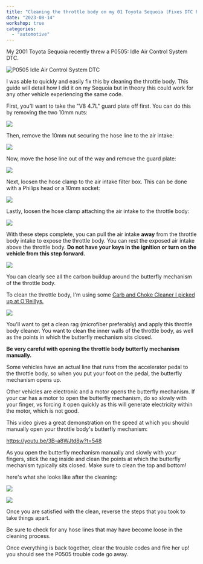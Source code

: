 ```yaml
---
title: "Cleaning the throttle body on my 01 Toyota Sequoia (Fixes DTC P0505: Idle Air Control System code)"
date: "2023-08-14"
workshop: true
categories:
  - "automotive"
---
```


My 2001 Toyota Sequoia recently threw a P0505: Idle Air Control System DTC.

![P0505 Idle Air Control System DTC](IMG_5226-768x1024.jpeg)

I was able to quickly and easily fix this by cleaning the throttle body. This guide will detail how I did it on my Sequoia but in theory this could work for any other vehicle experiencing the same code.

First, you'll want to take the "V8 4.7L" guard plate off first. You can do this by removing the two 10mm nuts:

![](IMG_5315-1024x768.jpeg)

Then, remove the 10mm nut securing the hose line to the air intake:

![](IMG_5317-1024x768.jpeg)

Now, move the hose line out of the way and remove the guard plate:

![](IMG_5318-1024x768.jpeg)

Next, loosen the hose clamp to the air intake filter box. This can be done with a Philips head or a 10mm socket:

![](IMG_5319-1-1024x768.jpeg)

Lastly, loosen the hose clamp attaching the air intake to the throttle body:

![](IMG_5320-1024x768.jpeg)

With these steps complete, you can pull the air intake **away** from the throttle body intake to expose the throttle body. You can rest the exposed air intake above the throttle body. **Do not have your keys in the ignition or turn on the vehicle from this step forward.**

![](IMG_5321-1024x768.jpeg)

You can clearly see all the carbon buildup around the butterfly mechanism of the throttle body.

To clean the throttle body, I'm using some [Carb and Choke Cleaner I picked up at O'Reillys.](https://www.oreillyauto.com/detail/c/o-reilly-chemicals/oil--chemicals---fluids/maintenance-chemicals/cleaners---solvents/carburetor-cleaner/4a5b19b886f5/o-reilly-chemicals-12-5-ounce-carburetor-and-choke-cleaner/orc2/72414/v/a/8206/automotive-suv-2001-toyota-sequoia?pos=0)

![](IMG_5324-1024x768.jpeg)

You'll want to get a clean rag (microfiber preferably) and apply this throttle body cleaner. You want to clean the inner walls of the throttle body, as well as the points in which the butterfly mechanism sits closed.

**Be very careful with opening the throttle body butterfly mechanism manually.**

Some vehicles have an actual line that runs from the accelerator pedal to the throttle body, so when you put your foot on the pedal, the butterfly mechanism opens up.

Other vehicles are electronic and a motor opens the butterfly mechanism. If your car has a motor to open the butterfly mechanism, do so slowly with your finger, vs forcing it open quickly as this will generate electricity within the motor, which is not good.

This video gives a great demonstration on the speed at which you should manually open your throttle body's butterfly mechanism:

https://youtu.be/3B-a8WJtd8w?t=548

As you open the butterfly mechanism manually and slowly with your fingers, stick the rag inside and clean the points at which the butterfly mechanism typically sits closed. Make sure to clean the top and bottom!

here's what she looks like after the cleaning:

![](IMG_5325-1024x768.jpeg)

![](IMG_5326-768x1024.jpeg)

Once you are satisfied with the clean, reverse the steps that you took to take things apart.

Be sure to check for any hose lines that may have become loose in the cleaning process.

Once everything is back together, clear the trouble codes and fire her up! you should see the P0505 trouble code go away.
